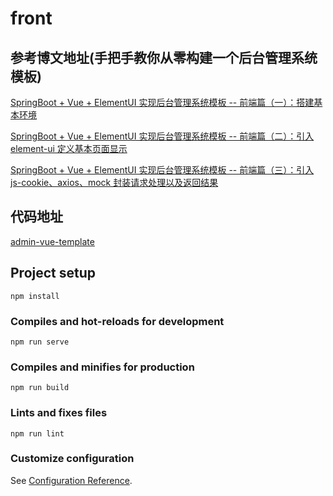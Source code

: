 # front

## 参考博文地址(手把手教你从零构建一个后台管理系统模板)
[SpringBoot + Vue + ElementUI 实现后台管理系统模板 -- 前端篇（一）：搭建基本环境](https://www.cnblogs.com/l-y-h/p/12930895.html)

[SpringBoot + Vue + ElementUI 实现后台管理系统模板 -- 前端篇（二）：引入 element-ui 定义基本页面显示](https://www.cnblogs.com/l-y-h/p/12935300.html)

[SpringBoot + Vue + ElementUI 实现后台管理系统模板 -- 前端篇（三）：引入 js-cookie、axios、mock 封装请求处理以及返回结果](https://www.cnblogs.com/l-y-h/p/12955001.html)

## 代码地址
[admin-vue-template](https://github.com/lyh-man/admin-vue-template.git)

## Project setup
```
npm install
```

### Compiles and hot-reloads for development
```
npm run serve
```

### Compiles and minifies for production
```
npm run build
```

### Lints and fixes files
```
npm run lint
```

### Customize configuration
See [Configuration Reference](https://cli.vuejs.org/config/).
